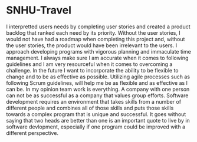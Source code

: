 # SNHU-Travel
I interpretted users needs by completing user stories and created a product backlog that ranked each need by its priority. Without the user stories, I would not have had a roadmap when completing this project and, without the user stories, the product would have been irrelevant to the users. 
I approach developing programs with vigorous planning and immaculate time management. I always make sure I am accurate when it comes to following guidelines and I am very resourceful when it comes to overcoming a challenge. In the future I want to incorporate the ability to be flexible to change and to be as effective as possible. Utilizing agile processes such as following Scrum guidelines, will help me be as flexible and as effective as I can be. 
In my opinion team work is everything. A company with one person can not be as successful as a company that values group efforts. Software development requires an environment that takes skills from a number of different people and combines all of those skills and puts those skills towards a complex program that is unique and successful. It goes without saying that two heads are better than one is an important quote to live by in software devlopment, especially if one program could be improved with a different perspective. 
